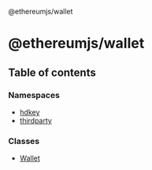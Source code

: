@ethereumjs/wallet

# @ethereumjs/wallet

## Table of contents

### Namespaces

- [hdkey](modules/hdkey.md)
- [thirdparty](modules/thirdparty.md)

### Classes

- [Wallet](classes/Wallet.md)
